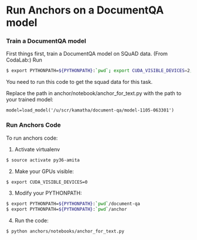 # Run Anchors on a DocumentQA model
### Train a DocumentQA model
First things first, train a DocumentQA model on SQuAD data. (From CodaLab:) Run

```sh
$ export PYTHONPATH=${PYTHONPATH}:`pwd`; export CUDA_VISIBLE_DEVICES=2; python3 docqa/squad/build_squad_dataset.py --train_file train-v1.1.json --dev_file dev-v1.1.json; python3 docqa/scripts/ablate_squad.py confidence --num-epochs 25 --no-tfidf model; python3 docqa/eval/squad_eval.py -o pred.json -c dev model*; python eval_squad.py dev-v1.1.json pred.json > eval.json
```
You need to run this code to get the squad data for this task.

Replace the path in anchor/notebook/anchor_for_text.py with the path to your trained model:
```
model=load_model('/u/scr/kamatha/document-qa/model-1105-063301')
```

### Run Anchors Code
To run anchors code:
1. Activate virtualenv 
```sh
$ source activate py36-amita
```
2. Make your GPUs visible:
```sh
$ export CUDA_VISIBLE_DEVICES=0
```
3. Modify your PYTHONPATH:
```sh
$ export PYTHONPATH=${PYTHONPATH}:`pwd`/document-qa
$ export PYTHONPATH=${PYTHONPATH}:`pwd`/anchor
```
4. Run the code:
```sh
$ python anchors/notebooks/anchor_for_text.py
```
